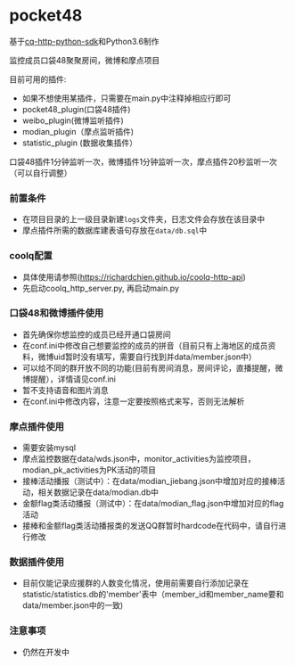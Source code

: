 # pocket48
基于[cq-http-python-sdk](https://github.com/richardchien/cqhttp-python-sdk)和Python3.6制作

监控成员口袋48聚聚房间，微博和摩点项目

目前可用的插件:
* 如果不想使用某插件，只需要在main.py中注释掉相应行即可
* pocket48_plugin(口袋48插件)
* weibo_plugin(微博监听插件)
* modian_plugin（摩点监听插件)
* statistic_plugin (数据收集插件）

口袋48插件1分钟监听一次，微博插件1分钟监听一次，摩点插件20秒监听一次（可以自行调整）

### 前置条件
* 在项目目录的上一级目录新建`logs`文件夹，日志文件会存放在该目录中
* 摩点插件所需的数据库建表语句存放在`data/db.sql`中


### coolq配置
* 具体使用请参照(https://richardchien.github.io/coolq-http-api)
* 先启动coolq_http_server.py, 再启动main.py
 

### 口袋48和微博插件使用
* 首先确保你想监控的成员已经开通口袋房间
* 在conf.ini中修改自己想要监控的成员的拼音（目前只有上海地区的成员资料，微博uid暂时没有填写，需要自行找到并data/member.json中）
* 可以给不同的群开放不同的功能(目前有房间消息，房间评论，直播提醒，微博提醒），详情请见conf.ini
* 暂不支持语音和图片消息
* 在conf.ini中修改内容，注意一定要按照格式来写，否则无法解析


### 摩点插件使用
* 需要安装mysql
* 摩点监控数据在data/wds.json中，monitor_activities为监控项目，modian_pk_activities为PK活动的项目
* 接棒活动播报（测试中）：在data/modian_jiebang.json中增加对应的接棒活动，相关数据记录在data/modian.db中
* 金额flag类活动播报（测试中）：在data/modian_flag.json中增加对应的flag活动
* 接棒和金额flag类活动播报类的发送QQ群暂时hardcode在代码中，请自行进行修改


### 数据插件使用
* 目前仅能记录应援群的人数变化情况，使用前需要自行添加记录在statistic/statistics.db的'member'表中（member_id和member_name要和data/member.json中的一致)


### 注意事项
* 仍然在开发中


